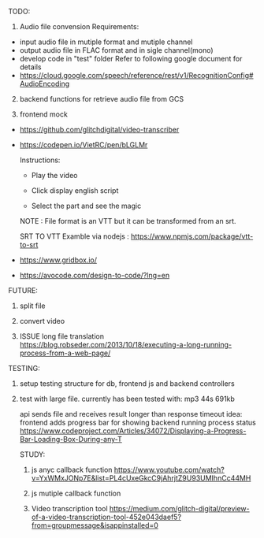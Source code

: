 TODO:
1.  Audio file convension
  Requirements:
  - input audio file in mutiple format and mutiple channel
  - output audio file in FLAC format and in sigle channel(mono)
  - develop code in "test" folder
  Refer to following google document for details
  - https://cloud.google.com/speech/reference/rest/v1/RecognitionConfig#AudioEncoding

2.  backend functions for retrieve audio file from GCS

3.  frontend mock
  - https://github.com/glitchdigital/video-transcriber
  - https://codepen.io/VietRC/pen/bLGLMr

    Instructions:

    - Play the video

    - Click display english script

    - Select the part and see the magic

    NOTE : File format is an VTT but it can be transformed from an srt.

    SRT TO VTT Examble via nodejs : https://www.npmjs.com/package/vtt-to-srt

  - https://www.gridbox.io/
  - https://avocode.com/design-to-code/?lng=en



FUTURE:
1.  split file

2.  convert video

3.  ISSUE long file translation
https://blog.robseder.com/2013/10/18/executing-a-long-running-process-from-a-web-page/


TESTING:
1.  setup testing structure for db, frontend js and backend controllers

2.  test with large file.
    currently has been tested with:  mp3 44s 691kb

    api sends file and receives result longer than response timeout
      idea: frontend adds progress bar for showing backend running process status
      https://www.codeproject.com/Articles/34072/Displaying-a-Progress-Bar-Loading-Box-During-any-T

      STUDY:
      1.  js anyc callback function
      https://www.youtube.com/watch?v=YxWMxJONp7E&list=PL4cUxeGkcC9jAhrjtZ9U93UMIhnCc44MH

      2.  js mutiple callback function

      3.  Video transcription tool
      https://medium.com/glitch-digital/preview-of-a-video-transcription-tool-452e043daef5?from=groupmessage&isappinstalled=0
